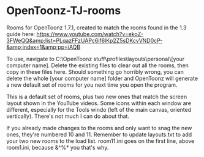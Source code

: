 # OpenToonz-TJ-rooms
Rooms for OpenToonz 1.7.1, created to match the rooms found in the 1.3 guide here: https://www.youtube.com/watch?v=ekoZ-3FWeQQ&amp;list=PLqazFFzUAPc6if6lKp2Z5sDKcvVND0cP-&amp;index=1&amp;pp=iAQB

To use, navigate to C:\OpenToonz stuff\profiles\layouts\personal\\[your computer name]. Delete the existing files to clear out all the rooms, then copy in these files here. Should something go horribly wrong, you can delete the whole [your computer name] folder and OpenToonz will generate a new default set of rooms for you next time you open the program.

This is a default set of rooms, plus two new ones that match the screen layout shown in the YouTube videos. Some icons within each window are different, especially for the Tools windo (left of the main canvas, oriented vertically). There's not much I can do about that.

If you already made changes to the rooms and only want to snag the new ones, they're numbered 10 and 11. Remember to update layouts.txt to add your two new rooms to the load list. room11.ini goes on the first line, above room1.ini, because &^%* you that's why.
